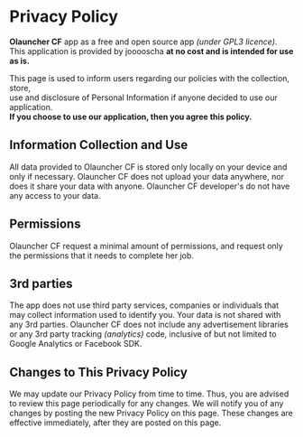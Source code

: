 # Privacy Policy
**Olauncher CF** app as a free and open source app _(under GPL3 licence)_.  
This application is provided by jooooscha **at no cost and is intended for use as is.**

This page is used to inform users regarding our policies with the collection, store,  
use and disclosure of Personal Information if anyone decided to use our application.  
**If you choose to use our application, then you agree this policy.**


## Information Collection and Use
All data provided to Olauncher CF is stored only locally on your device and only if necessary.
Olauncher CF does not upload your data anywhere, nor does it share your data with anyone.
Olauncher CF developer's do not have any access to your data.

## Permissions
Olauncher CF request a minimal amount of permissions,
and request only the permissions that it needs to complete her job.

## 3rd parties
The app does not use third party services, companies or individuals that may collect information used to identify you.
Your data is not shared with any 3rd parties. Olauncher CF does not include any advertisement
libraries or any 3rd party tracking _(analytics)_ code, inclusive of but not limited to Google Analytics or Facebook SDK.


## Changes to This Privacy Policy
We may update our Privacy Policy from time to time. Thus, you are advised to review this page
    periodically for any changes. We will notify you of any changes by posting the new Privacy Policy
    on this page. These changes are effective immediately, after they are posted on this page.
